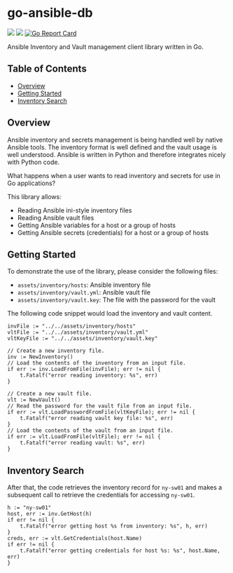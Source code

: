 # go-ansible-db

<a href="https://github.com/greenpau/go-ansible-db/actions/" target="_blank"><img src="https://github.com/greenpau/go-ansible-db/workflows/build/badge.svg?branch=main"></a>
<a href="https://pkg.go.dev/github.com/greenpau/go-ansible-db" target="_blank"><img src="https://img.shields.io/badge/godoc-reference-blue.svg"></a>
[![Go Report Card](https://goreportcard.com/badge/github.com/greenpau/go-ansible-db)](https://goreportcard.com/report/github.com/greenpau/go-ansible-db)

Ansible Inventory and Vault management client library written in Go.

<!-- begin-markdown-toc -->
## Table of Contents

* [Overview](#overview)
* [Getting Started](#getting-started)
* [Inventory Search](#inventory-search)

<!-- end-markdown-toc -->

## Overview

Ansible inventory and secrets management is being handled well by native
Ansible tools. The inventory format is well defined and the vault usage
is well understood. Ansible is written in Python and therefore integrates
nicely with Python code.

What happens when a user wants to read inventory and secrets for use in
Go applications?

This library allows:
* Reading Ansible ini-style inventory files
* Reading Ansible vault files
* Getting Ansible variables for a host or a group of hosts
* Getting Ansible secrets (credentials) for a host or a group of hosts

## Getting Started

To demonstrate the use of the library, please consider the following files:

* `assets/inventory/hosts`: Ansible inventory file
* `assets/inventory/vault.yml`: Ansible vault file
* `assets/inventory/vault.key`: The file with the password for the vault

The following code snippet would load the inventory and vault content.

```golang
invFile := "../../assets/inventory/hosts"
vltFile := "../../assets/inventory/vault.yml"
vltKeyFile := "../../assets/inventory/vault.key"

// Create a new inventory file.
inv := NewInventory()
// Load the contents of the inventory from an input file.
if err := inv.LoadFromFile(invFile); err != nil {
    t.Fatalf("error reading inventory: %s", err)
}

// Create a new vault file.
vlt := NewVault()
// Read the password for the vault file from an input file.
if err := vlt.LoadPasswordFromFile(vltKeyFile); err != nil {
    t.Fatalf("error reading vault key file: %s", err)
}
// Load the contents of the vault from an input file.
if err := vlt.LoadFromFile(vltFile); err != nil {
    t.Fatalf("error reading vault: %s", err)
}
```

## Inventory Search

After that, the code retrieves the inventory record for `ny-sw01` and makes
a subsequent call to retrieve the credentials for accessing `ny-sw01`.

```golang
h := "ny-sw01"
host, err := inv.GetHost(h)
if err != nil {
    t.Fatalf("error getting host %s from inventory: %s", h, err)
}
creds, err := vlt.GetCredentials(host.Name)
if err != nil {
    t.Fatalf("error getting credentials for host %s: %s", host.Name, err)
}
```
